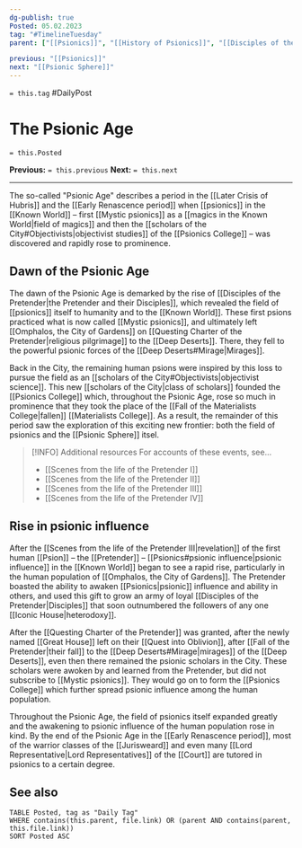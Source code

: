 ```yaml
---
dg-publish: true
Posted: 05.02.2023
tag: "#TimelineTuesday"
parent: ["[[Psionics]]", "[[History of Psionics]]", "[[Disciples of the Pretender]]", "[[Psionics College]]", "[[Crisis of Hubris]]", "[[Later Crisis of Hubris]]", "[[Renascence]]", "[[Early Renascence period]]"]

previous: "[[Psionics]]"
next: "[[Psionic Sphere]]"
---
```

`= this.tag` #DailyPost 
# The Psionic Age
`= this.Posted`

**Previous:** `= this.previous`
**Next:** `= this.next`

---

The so-called "Psionic Age" describes a period in the [[Later Crisis of Hubris]] and the [[Early Renascence period]] when [[psionics]] in the [[Known World]] – first [[Mystic psionics]] as a [[magics in the Known World|field of magics]] and then the [[scholars of the City#Objectivists|objectivist studies]] of the [[Psionics College]] – was discovered and rapidly rose to prominence.

## Dawn of the Psionic Age

The dawn of the Psionic Age is demarked by the rise of [[Disciples of the Pretender|the Pretender and their Disciples]], which revealed the field of [[psionics]] itself to humanity and to the [[Known World]]. These first psions practiced what is now called [[Mystic psionics]], and ultimately left [[Omphalos, the City of Gardens]] on [[Questing Charter of the Pretender|religious pilgrimage]] to the [[Deep Deserts]]. There, they fell to the powerful psionic forces of the [[Deep Deserts#Mirage|Mirages]].

Back in the City, the remaining human psions were inspired by this loss to pursue the field as an [[scholars of the City#Objectivists|objectivist science]]. This new [[scholars of the City|class of scholars]] founded the [[Psionics College]] which, throughout the Psionic Age, rose so much in prominence that they took the place of the [[Fall of the Materialists College|fallen]] [[Materialists College]]. As a result, the remainder of this period saw the exploration of this exciting new frontier: both the field of psionics and the [[Psionic Sphere]] itsel.

> [!INFO] Additional resources
> For accounts of these events, see...
> - [[Scenes from the life of the Pretender I]]
> - [[Scenes from the life of the Pretender II]]
> - [[Scenes from the life of the Pretender III]]
> - [[Scenes from the life of the Pretender IV]]

## Rise in psionic influence

After the [[Scenes from the life of the Pretender III|revelation]] of the first human [[Psion]] – the [[Pretender]] – [[Psionics#psionic influence|psionic influence]] in the [[Known World]] began to see a rapid rise, particularly in the human population of [[Omphalos, the City of Gardens]]. The Pretender boasted the ability to awaken [[Psionics|psionic]] influence and ability in others, and used this gift to grow an army of loyal [[Disciples of the Pretender|Disciples]] that soon outnumbered the followers of any one [[Iconic House|heterodoxy]].

After the [[Questing Charter of the Pretender]] was granted, after the newly named [[Great House]] left on their [[Quest into Oblivion]], after [[Fall of the Pretender|their fall]] to the [[Deep Deserts#Mirage|mirages]] of the [[Deep Deserts]], even then there remained the psionic scholars in the City. These scholars were awoken by and learned from the Pretender, but did not subscribe to [[Mystic psionics]]. They would go on to form the [[Psionics College]] which further spread psionic influence among the human population.

Throughout the Psionic Age, the field of psionics itself expanded greatly and the awakening to psionic influence of the human population rose in kind. By the end of the Psionic Age in the [[Early Renascence period]], most of the warrior classes of the [[Jurisweard]] and even many [[Lord Representative|Lord Representatives]] of the [[Court]] are tutored in psionics to a certain degree.

## See also
```dataview
TABLE Posted, tag as "Daily Tag"
WHERE contains(this.parent, file.link) OR (parent AND contains(parent, this.file.link))
SORT Posted ASC
```